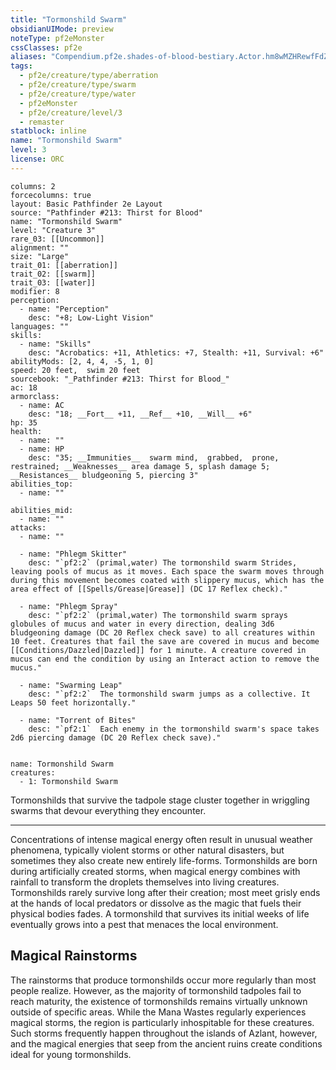 ```yaml
---
title: "Tormonshild Swarm"
obsidianUIMode: preview
noteType: pf2eMonster
cssClasses: pf2e
aliases: "Compendium.pf2e.shades-of-blood-bestiary.Actor.hm8wMZHRewfFdZFy" 
tags:
  - pf2e/creature/type/aberration
  - pf2e/creature/type/swarm
  - pf2e/creature/type/water
  - pf2eMonster
  - pf2e/creature/level/3
  - remaster
statblock: inline
name: "Tormonshild Swarm"
level: 3
license: ORC
---
```


```statblock
columns: 2
forcecolumns: true
layout: Basic Pathfinder 2e Layout
source: "Pathfinder #213: Thirst for Blood"
name: "Tormonshild Swarm"
level: "Creature 3"
rare_03: [[Uncommon]]
alignment: ""
size: "Large"
trait_01: [[aberration]]
trait_02: [[swarm]]
trait_03: [[water]]
modifier: 8
perception:
  - name: "Perception"
    desc: "+8; Low-Light Vision"
languages: ""
skills:
  - name: "Skills"
    desc: "Acrobatics: +11, Athletics: +7, Stealth: +11, Survival: +6"
abilityMods: [2, 4, 4, -5, 1, 0]
speed: 20 feet,  swim 20 feet
sourcebook: "_Pathfinder #213: Thirst for Blood_"
ac: 18
armorclass:
  - name: AC
    desc: "18; __Fort__ +11, __Ref__ +10, __Will__ +6"
hp: 35
health:
  - name: ""
  - name: HP
    desc: "35; __Immunities__  swarm mind,  grabbed,  prone,  restrained; __Weaknesses__ area damage 5, splash damage 5; __Resistances__ bludgeoning 5, piercing 3"
abilities_top:
  - name: ""

abilities_mid:
  - name: ""
attacks:
  - name: ""

  - name: "Phlegm Skitter"
    desc: "`pf2:2` (primal,water) The tormonshild swarm Strides, leaving pools of mucus as it moves. Each space the swarm moves through during this movement becomes coated with slippery mucus, which has the area effect of [[Spells/Grease|Grease]] (DC 17 Reflex check)."

  - name: "Phlegm Spray"
    desc: "`pf2:2` (primal,water) The tormonshild swarm sprays globules of mucus and water in every direction, dealing 3d6 bludgeoning damage (DC 20 Reflex check save) to all creatures within 10 feet. Creatures that fail the save are covered in mucus and become [[Conditions/Dazzled|Dazzled]] for 1 minute. A creature covered in mucus can end the condition by using an Interact action to remove the mucus."

  - name: "Swarming Leap"
    desc: "`pf2:2`  The tormonshild swarm jumps as a collective. It Leaps 50 feet horizontally."

  - name: "Torrent of Bites"
    desc: "`pf2:1`  Each enemy in the tormonshild swarm's space takes 2d6 piercing damage (DC 20 Reflex check save)."
 
```

```encounter-table
name: Tormonshild Swarm
creatures:
  - 1: Tormonshild Swarm
```



Tormonshilds that survive the tadpole stage cluster together in wriggling swarms that devour everything they encounter.

* * *

Concentrations of intense magical energy often result in unusual weather phenomena, typically violent storms or other natural disasters, but sometimes they also create new entirely life-forms. Tormonshilds are born during artificially created storms, when magical energy combines with rainfall to transform the droplets themselves into living creatures. Tormonshilds rarely survive long after their creation; most meet grisly ends at the hands of local predators or dissolve as the magic that fuels their physical bodies fades. A tormonshild that survives its initial weeks of life eventually grows into a pest that menaces the local environment.

## Magical Rainstorms

The rainstorms that produce tormonshilds occur more regularly than most people realize. However, as the majority of tormonshild tadpoles fail to reach maturity, the existence of tormonshilds remains virtually unknown outside of specific areas. While the Mana Wastes regularly experiences magical storms, the region is particularly inhospitable for these creatures. Such storms frequently happen throughout the islands of Azlant, however, and the magical energies that seep from the ancient ruins create conditions ideal for young tormonshilds.
